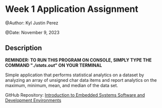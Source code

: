 # Week 1 Application Assignment

@Author: Kyl Justin Perez

@Date: November 9, 2023

## Description

**REMINDER: TO RUN THIS PROGRAM ON CONSOLE, SIMPLY TYPE THE COMMAND "_./stats.out_" ON YOUR TERMINAL**


Simple application that performs statistical analytics on a dataset by analyzing an array of unsigned char data items and report analytics on the maximum, minimum, mean, and median of the data set.

GitHub Repository: [Introduction to Embedded Systems Software and Development Environments](https://github.com/codex-0915/coursera-introduction-embedded-systems-software-and-development-environments)
